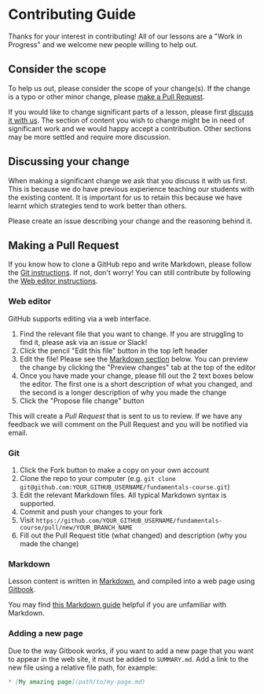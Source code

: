 # Contributing Guide

Thanks for your interest in contributing! All of our lessons are a "Work in Progress" and we welcome new people willing to help out.

## Consider the scope

To help us out, please consider the scope of your change(s). If the change is a typo or other minor change, please [make a Pull Request](#making-a-pull-request).

If you would like to change significant parts of a lesson, please first [discuss it with us](#discussing-your-change). The section of content you wish to change might be in need of significant work and we would happy accept a contribution. Other sections may be more settled and require more discussion.

## Discussing your change

When making a significant change we ask that you discuss it with us first. This is because we do have previous experience teaching our students with the existing content. It is important for us to retain this because we have learnt which strategies tend to work better than others.

Please create an issue describing your change and the reasoning behind it.

## Making a Pull Request

If you know how to clone a GitHub repo and write Markdown, please follow the [Git instructions](#git). If not, don't worry! You can still contribute by following the [Web editor instructions](#web-editor).

### Web editor

GitHub supports editing via a web interface.

1. Find the relevant file that you want to change. If you are struggling to find it, please ask via an issue or Slack!
2. Click the pencil "Edit this file" button in the top left header
3. Edit the file! Please see the [Markdown section](#markdown) below. You can preview the change by clicking the "Preview changes" tab at the top of the editor
4. Once you have made your change, please fill out the 2 text boxes below the editor. The first one is a short description of what you changed, and the second is a longer description of why you made the change
5. Click the "Propose file change" button

This will create a _Pull Request_ that is sent to us to review. If we have any feedback we will comment on the Pull Request and you will be notified via email.

### Git

1. Click the Fork button to make a copy on your own account
2. Clone the repo to your computer (e.g. `git clone git@github.com:YOUR_GITHUB_USERNAME/fundamentals-course.git`)
3. Edit the relevant Markdown files. All typical Markdown syntax is supported.
4. Commit and push your changes to your fork
5. Visit `https://github.com/YOUR_GITHUB_USERNAME/fundamentals-course/pull/new/YOUR_BRANCH_NAME`
6. Fill out the Pull Request title (what changed) and description (why you made the change)

### Markdown

Lesson content is written in [Markdown](https://en.wikipedia.org/wiki/Markdown), and compiled into a web page using [Gitbook](https://www.gitbook.com/).

You may find [this Markdown guide](https://guides.github.com/features/mastering-markdown/) helpful if you are unfamiliar with Markdown.

### Adding a new page

Due to the way Gitbook works, if you want to add a new page that you want to appear in the web site, it must be added to `SUMMARY.md`. Add a link to the new file using a relative file path, for example:

```md
* [My amazing page](path/to/my-page.md)
```
